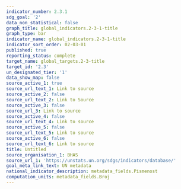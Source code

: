 ```yaml
---
indicator_number: 2.3.1
sdg_goal: '2'
data_non_statistical: false
graph_title: global_indicators.2-3-1-title
graph_type: bar
indicator_name: global_indicators.2-3-1-title
indicator_sort_order: 02-03-01
published: true
reporting_status: complete
target_name: global_targets.2-3-title
target_id: '2.3'
un_designated_tier: '1'
data_show_map: false
source_active_1: true
source_url_text_1: Link to source
source_active_2: false
source_url_text_2: Link to Source
source_active_3: false
source_url_3: Link to source
source_active_4: false
source_url_text_4: Link to source
source_active_5: false
source_url_text_5: Link to source
source_active_6: false
source_url_text_6: Link to source
title: Untitled
source_organisation_1: BHAS
source_url_1: 'https://unstats.un.org/sdgs/indicators/database/'
goal_meta_link_text: UN metadata
national_indicator_description: metadata_fields.Pismenost
computation_units: metadata_fields.Broj
---
```

